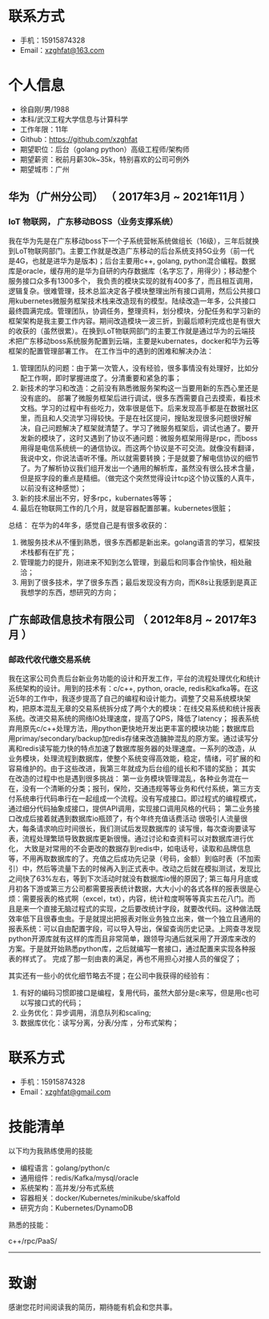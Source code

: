 

    

# 联系方式

- 手机：15915874328
- Email：xzghfat@163.com

# 个人信息

 - 徐自刚/男/1988   
 - 本科/武汉工程大学信息与计算科学
 - 工作年限：11年
 - Github：https://github.com/xzghfat
 - 期望职位：后台（golang python）高级工程师/架构师
 - 期望薪资：税前月薪30k~35k，特别喜欢的公司可例外
 - 期望城市：广州



 
  
## 华为（广州分公司） （ 2017年3月 ~ 2021年11月 ）

### IoT 物联网， 广东移动BOSS（业务支撑系统）
我在华为先是在广东移动boss下一个子系统营帐系统做组长（16级），三年后就换到LoT物联网部门。主要工作就是改造广东移动的后台系统支持5G业务（前一代是4G，也就是进华为是版本)；后台主要用c++, golang, python混合编程。数据库是oracle，缓存用的是华为自研的内存数据库（名字忘了，用得少）；移动整个服务接口众多有1300多个， 我负责的模块实现的就有400多了，而且相互调用，逻辑复杂。很难管理，技术总监决定各子模块整理出所有接口调用，然后公共接口用kubernetes微服务框架技术栈来改造现有的模型。陆续改造一年多，公共接口最终圆满完成。管理团队，协调任务，整理资料，划分模块，分配任务和学习新的框架架构是我主要工作内容。期间改造模块一波三折，到最后顺利完成也是有很大的收获的（虽然很累）。在换到LoT物联网部门的主要工作就是通过华为的云端技术把广东移动boss系统服务配置到云端，主要是kubernates，docker和华为云等框架的配置管理部署工作。 在工作当中的遇到的困难和解决办法：
1. 管理团队的问题：由于第一次管人，没有经验，很多事情没有处理好，比如分配工作啊，即时掌握进度了。分清重要和紧急的事；
2. 新技术的学习和改造：之前没有熟悉微服务架构这一当要用新的东西心里还是没有底的。 部署了微服务框架后进行调试，很多东西需要自己去摸索，看技术文档。学习的过程中有些吃力，效率很是低下。后来发现高手都是在数据社区里，而且和人交流学习得较快。于是在社区提问，搜贴发现很多问题很好解决，自己问题解决了框架就清楚了。学习了微服务框架后，调试也通了。要开发新的模块了，这时又遇到了协议不通问题：微服务框架用得是rpc，而boss用得是电信系统统一的通信协议。而这两个协议是不可交流。就像没有翻译，我说中文，你说法语听不懂。所以就需要转换；于是就要了解电信协议的细节了。为了解析协议我们组开发出一个通用的解析库，虽然没有很么技术含量，但是抠字段的重点是精细。（做完这个突然觉得设计tcp这个协议簇的人真牛，以前没有这种感觉）；
3. 新的技术层出不穷，好多rpc，kubernates等等；
4. 最后在物联网工作的几个月，就是容器配置部署。kubernetes很脏；

总结： 在华为的4年多，感觉自己是有很多收获的：
1. 微服务技术从不懂到熟悉，很多东西都是新出来。golang语言的学习，框架技术栈都有在扩充；
2. 管理能力的提升，刚进来不知到怎么管理，到最后和同事合作愉快，相处融洽；
3. 用到了很多技术，学了很多东西；最后发现没有方向，而K8s让我感到是真正我想学的东西，想研究的方向；


## 广东邮政信息技术有限公司 （ 2012年8月 ~ 2017年3月 ）

### 邮政代收代缴交易系统
我在这家公司负责后台新业务功能的设计和开发工作，平台的流程处理优化和统计系统架构的设计。用到的技术有：c/c++, python, oracle, redis和kafka等。在这近5年的工作中，我逐步提高了自己的编程和设计能力。调整了交易系统模块架构，把原本混乱无章的交易系统拆分成了两个大的模块：在线交易系统和统计报表系统。改进交易系统的网络IO处理速度，提高了QPS，降低了latency； 报表系统弃用原先c/c++处理方法，用python更快地开发出更丰富的模块功能；数据库启用primay/secondary/backup加redis存储来改造臃肿混乱的原方案。通过读写分离和redis读写能力快的特点加速了数据库服务器的处理速度。一系列的改造，从业务模块，处理流程到数据库，使整个系统变得高效能，稳定，情绪，可扩展的和容易维护的。由于这些改进，我第三年就成为后台组的组长和不错的奖励；
其实在改造的过程中也是遇到很多挑战：
第一业务模块管理混乱，各种业务混在一在，没有一个清晰的分类；报刊，保险，交通违规等等业务和代付系统，第三方支付系统串行代码串行在一起组成一个流程。没有写成接口。即过程式的编程模式，通过细分代码抽象成接口，提供API调用，实现接口调用风格的代码；
第二业务接口改成后接着就遇到数据库io瓶颈了，有个年终充值话费活动
很吸引人流量很大，每条请求响应时间很长，我们测试后发现数据库的
读写慢，每次查询要读写表，流程处理繁琐导致数据库更新很慢。通过讨论和查资料可以对数据库进行优化， 大致是对常用的不会更改的数据存到redis中，如电话号，读取和品牌信息等，不用再取数据库的了。充值之后成功先记录（号码，金额）到临时表（不加索引）中，然后等流量下去的时候再入到正式表中。改动之后就在模拟测试，发现比之间快了63%左右，等到下次活动时就没有数据库io慢的原因了;
第三每月月底或月初各下游或第三方公司都需要报表统计数据，大大小小的各式各样的报表很是心烦：需要报表的格式啊（excel，txt），内容，统计粒度啊等等真实五花八门。而且是来一个直接无脑过程式的实现，之后要改统计字段，就要改代码。这种做法既效率低下且很春虫虫。于是就提出把报表对账业务独立出来，做一个独立且通用的报表系统：可以自由配置字段，可以导入导出，保留查询历史记录。上网查寻发现python开源库就有这样的库而且非常简单，跟领导沟通后就采用了开源库来改的方案。于是就开始熟悉python库，之后就编写一套接口，通过配置来实现各种报表的样式了。 完成了那一刻由衷的满足，再也不用担心对接人员的催促了；

其实还有一些小的优化细节略去不提；在公司中我获得的经验有：
1. 有好的编码习惯即接口是编程，复用代码，虽然大部分是c来写，但是用c也可以写接口式的代码；
2. 业务优化：异步调用，消息队列和scaling;
3. 数据库优化：读写分离，分表/分库 ，分布式架构；


# 联系方式

- 手机：15915874328
- Email：xzghfat@gmail.com 
  
  
# 技能清单

以下均为我熟练使用的技能

- 编程语言：golang/python/c
- 通用组件：redis/Kafka/mysql/oracle
- 系统架构：高并发/分布式系统
- 容器相关：docker/Kubernetes/minikube/skaffold
- 研究方向：Kubernetes/DynamoDB

熟悉的技能：

   c++/rpc/PaaS/
      
---      
# 致谢
感谢您花时间阅读我的简历，期待能有机会和您共事。